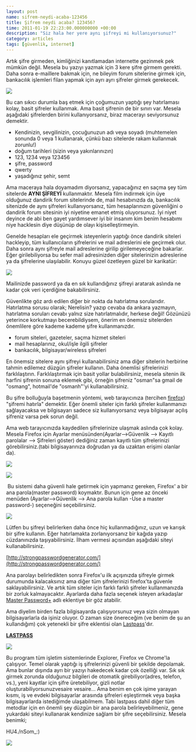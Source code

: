 ```yaml
--- 
layout: post 
name: sifrem-neydi-acaba-123456 
title: Şifrem neydi acaba? 123456? 
time: 2011-01-19 22:23:00.000000000 +00:00 
description: "Siz hala her yere aynı şifreyi mi kullanıyorsunuz?"
category: articles
tags: [güvenlik, internet]
---
```


Artık şifre girmeden, kimliğinizi kanıtlamadan internette gezinmek pek mümkün değil. Mesela bu yazıyı yazmak için 3 kere şifre girmem gerekti.  Daha sonra e-maillere bakmak için, ne bileyim forum sitelerine girmek için, bankacılık işlemleri filan yapmak için ayrı ayrı şifreler girmek gerekecek. 

![]({{site.url}}/images/rusty_lock.jpg)

Bu can sıkıcı durumla baş etmek için çoğumuzun yaptığı şey hatırlaması kolay, basit şifreler kullanmak. Ama basit şifrenin de bir sınırı var. Mesela aşağıdaki şifrelerden birini kullanıyorsanız, biraz macerayı seviyorsunuz demektir.

-   Kendinizin, sevgilinizin, çocuğunuzun adı veya soyadı (muhtemelen sonunda 0 veya 1 kullanarak, çünkü bazı sitelerde rakam kullanmak zorunlu!)
-   doğum tarihleri (sizin veya yakınlarınızın)
-   123, 1234 veya 123456
-   şifre, password
-   qwerty
-   yaşadığınız şehir, semt

Ama maceraya hala doyamadım diyorsanız, yapacağınız en saçma şey tüm sitelerde **AYNI ŞİFREYİ** kullanmaktır. Mesela film indirmek için üye olduğunuz dandirik forum sitelerinde de, mail hesabınızda da, bankacılık sitenizde de aynı şifreleri kullanıyorsanız, tüm hesaplarınızın güvenliğini o dandirik forum sitesinin iyi niyetine emanet etmiş oluyorsunuz. İyi niyet deyince de abi ben gayet yardımsever iyi bir insanım kim benim hesabımı niye hacklesin diye düşünüp de olayı kişiselleştirmeyin.

Genelde hesapları ele geçirmek isteyenlerin yaptığı önce dandirik siteleri hackleyip, tüm kullanıcıların şifrelerini ve mail adreslerini ele geçirmek olur.  Daha sonra aynı şifreyle mail adreslerine girilip girilemeyeceğine bakarlar. Eğer girilebiliyorsa bu sefer mail adresinizden diğer sitelerinizin adreslerine ya da şifrelerine ulaşılabilir. Konuyu güzel özetleyen güzel bir karikatür:

[![]({{site.url}}/images/password_reuse.png)]({{site.url}}/images/password_reuse.png)

Mailinizde password ya da en sık kullandığınız şifreyi aratarak aslında ne kadar çok veri içerdiğine bakabilirsiniz.

Güvenlikte göz ardı edilen diğer bir nokta da hatırlatma sorularıdır. Hatırlatma sorusu olarak; Nerelisin? yazıp cevaba da ankara yazmayın, hatırlatma soruları cevabı yalnız size hatırlatmalıdır, herkese değil!
Gözünüzü yeterince korkutmayı becerebildiysem, önerim en önemsiz sitelerden önemlilere göre kademe kademe şifre kullanmanızdır.

-   forum siteleri, gazeteler, saçma hizmet siteleri
-   mail hesaplarınız, okul/işle ilgili şifreler
-   bankacılık, bilgisayar/wireless şifreleri

En önemsiz sitelere aynı şifreyi kullanabilirsiniz ama diğer sitelerin herbirine tahmin edilemez düzgün şifreler kullanın. Daha önemlisi şifrelerinizi farklılaştırın. Farklılaştırmak için basit yollar bulabilirsiniz, mesela sitenin ilk harfini şifrenin sonuna eklemek gibi, örneğin şifreniz "osman"sa gmail de "osmang", hotmail'de "osmanh"'yi kullanabilirsiniz.

Bu şifre bolluğuyla başetmenin yöntemi, web tarayıcınıza (tercihen [firefox](http://asuyatuyolar.org/2009/12/firefox.html)) "şifremi hatırla" demektir. Eğer önemli siteler için farklı şifreler kullanmanızı sağlayacaksa ve bilgisayarı sadece siz kullanıyorsanız veya bilgisayar açılış şifreniz varsa pek sorun değil. 

Ama web tarayıcınızda kaydedilen şifrelerinize ulaşmak aslında çok kolay. Mesela Firefox için Ayarlar menüsünden(Ayarlar--\>Güvenlik --\> Kayıtlı parolalar --\> Şifreleri göster) dediğiniz zaman kayıtlı tüm şifrelerinizi görebilirsiniz.(tabi bilgisayarınıza doğrudan ya da uzaktan erişimi olanlar da).

[![]({{site.url}}/images/firefox_password.jpg)]({{site.url}}/images/firefox_password.jpg)

[![]({{site.url}}/images/firefox_password2.jpg)]({{site.url}}/images/firefox_password2.jpg)

 Bu sistemi daha güvenli hale getirmek için yapmanız gereken, Firefox' a bir ana parola(master password) koymaktır. Bunun için gene az önceki menüden (Ayarlar--\>Güvenlik --\> Ana parola kullan -Use a master password-) seçeneğini seçebilirsiniz.

[![]({{site.url}}/images/master_password.png)]({{site.url}}/images/master_password.png)

Lütfen bu şifreyi belirlerken daha önce hiç kullanmadığınız, uzun ve karışık bir şifre kullanın. Eğer hatırlamakta zorlanıyorsanız bir kağıda yazıp cüzdanınızda taşıyabilirsiniz.
İlham vermesi açısından aşağıdaki siteyi kullanabilirsiniz.

[http://strongpasswordgenerator.com/](http://strongpasswordgenerator.com/)

Ana parolayı belirledikten sonra Firefox'u ilk açışınızda şifreyle girmek durumunda kalacaksınız ama diğer tüm şifrelerinizi firefox'ta güvenle saklayabilirsiniz. Ve artık tüm siteler için farklı farklı şifreler kullanmanızda bir zorluk kalmayacaktır. Ayarlarda daha fazla seçenek isteyen arkadaşlar [Master Password+](https://addons.mozilla.org/en-US/firefox/addon/master-password/) adlı eklentiye bir göz atabilir.

Ama diyelim birden fazla bilgisayarda çalışıyorsunuz veya sizin olmayan bilgisayarlarla da işiniz oluyor. O zaman size önereceğim (ve benim de şu an kullandığım) çok yetenekli bir şifre eklentisi olan [Lastpass](http://lastpass.com/)'dır.

[**LASTPASS**](http://www.lastpass.com/)


[![]({{site.url}}/images/last_pass.jpg)]({{site.url}}/images/last_pass.jpg)

Bu program tüm işletim sistemlerinde Explorer, Firefox ve Chrome'la çalışıyor. Temel olarak yaptığı iş şifrelerinizi güvenli bir şekilde depolamak. Ama bunlar dışında ayrı bir yazıyı hakedecek kadar çok özelliği var. Sık sık girmek zorunda olduğunuz bilgileri de otomatik girebiliyor(adres, telefon, vs.), yeni kayıtlar için şifre üretebiliyor, gizli notlar oluşturabiliyorsunuzvesaire vesaire... Ama benim en çok işime yarayan kısmı, iş ve evdeki bilgisayarlar arasında şifreleri eşleştirmek veya başka bilgisayarlarda istediğimde ulaşabilmem.
Tabi lastpass dahil diğer tüm metodlar için en önemli şey düzgün bir ana parola belirleyebilmeniz, gene yukardaki siteyi kullanarak kendinize sağlam bir şifre seçebilirsiniz. Mesela benimki;

HU4./nSom\_:)

[![]({{site.url}}/images/defendius.jpg)]({{site.url}}/images/defendius.jpg)


